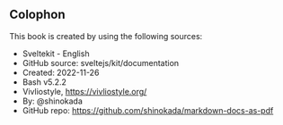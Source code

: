 <section id="colophon" role="doc-colophon">

## Colophon

This book is created by using the following sources:

- Sveltekit - English
- GitHub source: sveltejs/kit/documentation
- Created: 2022-11-26
- Bash v5.2.2
- Vivliostyle, https://vivliostyle.org/
- By: @shinokada
- GitHub repo: https://github.com/shinokada/markdown-docs-as-pdf

</section>
